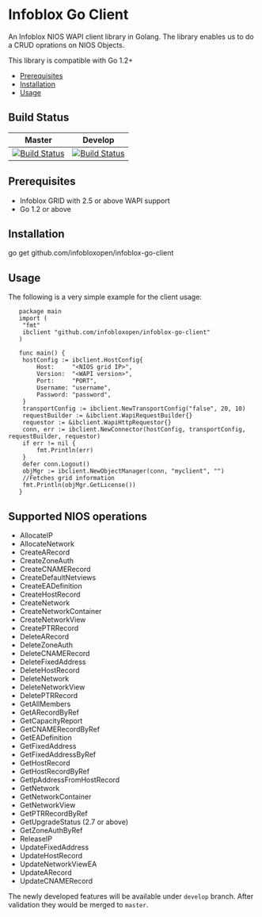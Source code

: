 # Infoblox Go Client

An Infoblox NIOS WAPI client library in Golang.
The library enables us to do a CRUD oprations on NIOS Objects.

This library is compatible with Go 1.2+

- [Prerequisites](#Prerequisites)
- [Installation](#Installation)
- [Usage](#Usage)

## Build Status

| Master                                                                                                                                          | Develop                                                                                                                                                           |
| ----------------------------------------------------------------------------------------------------------------------------------------------- | ----------------------------------------------------------------------------------------------------------------------------------------------------------------- |
| [![Build Status](https://travis-ci.org/infobloxopen/infoblox-go-client.svg?branch=master)](https://travis-ci.org/infobloxopen/infoblox-go-client) | [![Build Status](https://travis-ci.org/infobloxopen/infoblox-go-client.svg?branch=develop)](https://travis-ci.org/infobloxopen/infoblox-go-client) |


## Prerequisites
   * Infoblox GRID with 2.5 or above WAPI support
   * Go 1.2 or above

## Installation
   go get github.com/infobloxopen/infoblox-go-client

## Usage

   The following is a very simple example for the client usage:

       package main
       import (
   	    "fmt"
   	    ibclient "github.com/infobloxopen/infoblox-go-client"
       )

       func main() {
   	    hostConfig := ibclient.HostConfig{
   		    Host:     "<NIOS grid IP>",
   		    Version:  "<WAPI version>",
   		    Port:     "PORT",
   		    Username: "username",
   		    Password: "password",
   	    }
   	    transportConfig := ibclient.NewTransportConfig("false", 20, 10)
   	    requestBuilder := &ibclient.WapiRequestBuilder{}
   	    requestor := &ibclient.WapiHttpRequestor{}
   	    conn, err := ibclient.NewConnector(hostConfig, transportConfig, requestBuilder, requestor)
   	    if err != nil {
   		    fmt.Println(err)
   	    }
   	    defer conn.Logout()
   	    objMgr := ibclient.NewObjectManager(conn, "myclient", "")
   	    //Fetches grid information
   	    fmt.Println(objMgr.GetLicense())
       }

## Supported NIOS operations

   * AllocateIP
   * AllocateNetwork
   * CreateARecord
   * CreateZoneAuth
   * CreateCNAMERecord
   * CreateDefaultNetviews
   * CreateEADefinition
   * CreateHostRecord
   * CreateNetwork
   * CreateNetworkContainer
   * CreateNetworkView
   * CreatePTRRecord
   * DeleteARecord
   * DeleteZoneAuth
   * DeleteCNAMERecord
   * DeleteFixedAddress
   * DeleteHostRecord
   * DeleteNetwork
   * DeleteNetworkView
   * DeletePTRRecord
   * GetAllMembers
   * GetARecordByRef
   * GetCapacityReport
   * GetCNAMERecordByRef
   * GetEADefinition
   * GetFixedAddress
   * GetFixedAddressByRef
   * GetHostRecord
   * GetHostRecordByRef
   * GetIpAddressFromHostRecord
   * GetNetwork
   * GetNetworkContainer
   * GetNetworkView
   * GetPTRRecordByRef
   * GetUpgradeStatus (2.7 or above)
   * GetZoneAuthByRef
   * ReleaseIP
   * UpdateFixedAddress
   * UpdateHostRecord
   * UpdateNetworkViewEA
   * UpdateARecord
   * UpdateCNAMERecord

The newly developed features will be available under `develop` branch. After validation they would be merged to `master`.
